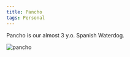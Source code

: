 ```yaml
---
title: Pancho
tags: Personal
---
```

Pancho is our almost 3 y.o. Spanish Waterdog.

<img src="/img/pancho.jpg" alt="pancho"/> 

